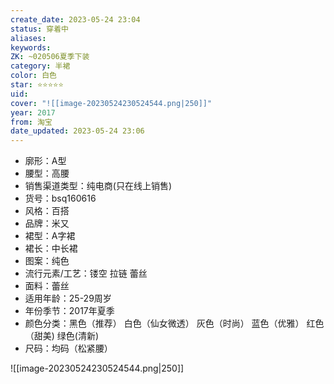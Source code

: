```yaml
---
create_date: 2023-05-24 23:04
status: 穿着中
aliases:
keywords:
ZK: ~020506夏季下装
category: 半裙
color: 白色
star: ⭐⭐⭐⭐⭐
uid:
cover: "![[image-20230524230524544.png|250]]"
year: 2017
from: 淘宝
date_updated: 2023-05-24 23:06
---
```


- 廓形：A型
- 腰型：高腰
- 销售渠道类型：纯电商(只在线上销售)
- 货号：bsq160616
- 风格：百搭
- 品牌：米又
- 裙型：A字裙
- 裙长：中长裙
- 图案：纯色
- 流行元素/工艺：镂空 拉链 蕾丝
- 面料：蕾丝
- 适用年龄：25-29周岁
- 年份季节：2017年夏季
- 颜色分类：黑色（推荐） 白色（仙女微透） 灰色（时尚） 蓝色（优雅） 红色（甜美) 绿色(清新)
- 尺码：均码（松紧腰）

![[image-20230524230524544.png|250]]
